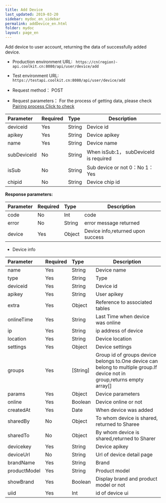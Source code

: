 ```yaml
---
title: Add Device
last_updated: 2019-03-20
sidebar: mydoc_en_sidebar
permalink: addDevice_en.html
folder: mydoc
layout: page_en
---
```


Add device to user account, returning the data of successfully added device.
- Production environment URL: ``` https://cn(region)-api.coolkit.cn:8080/api/user/device/add``` 

- Test environment URL:  ``` https://testapi.coolkit.cn:8080/api/user/device/add``` 

- Request method： POST

- Request parameters： For the process of getting data, please check [Pairing process Click to check](pair_en.html)

|Parameter|Required|Type|Description|
|:----    |:---|:----- |-----   |
|deviceid     |Yes  |String | Device id |
|apikey     |Yes  |String | Device apikey |
|name |Yes  |String | Device name |
|subDeviceId |No  |String | When isSub:1， subDeviceId is required |
|isSub |No  |String | Sub device or not 0：No 1：Yes |
|chipid |No |String | Device chip id |

**Response parameters:**

|Parameter|Required|Type|Description|
|:----    |:---|:----- |-----   |
|code |No  |Int | code  |
|error |No  |String | error message returned  |
|device |Yes  |Object | Device info,returned upon success  |

- Device info

|Parameter|Required|Type|Description|
|:----    |:---|:----- |-----   |
|name |Yes  |String | Device name  |
|type |Yes  |String | Type  |
|deviceid |Yes  |String | Device id  |
|apikey |Yes  |String | User apikey  |
|extra |Yes  |Object | Reference to associated tables  |
|onlineTime |Yes  |String | Last Time when device was online  |
|ip |Yes  |String | ip address of device  |
|location |Yes  |String | Device location  |
|settings |Yes  |Object | Device settings  |
|groups |Yes  | [String] | Group id of groups device belongs to.One device can belong to multiple group.If device not in group,returns empty array[]  |
|params |Yes  |Object | Device parameters  |
|online |Yes  |Boolean | Device online or not  |
|createdAt |Yes  |Date | When device was added  |
|sharedBy |No  |Object | To whom device is shared, returned to Sharee  |
|sharedTo |No  |Object | By whom device is shared,returned to Sharer  |
|devicekey |Yes  |String | Device apikey  |
|deviceUrl |No  |String | Url of device detail page  |
|brandName |Yes  |String | Brand  |
|productModel |Yes  |String | Product model  |
|showBrand |Yes  |Boolean | Display brand and product model or not  |
|uiid |Yes  | Int | id of device ui  |



